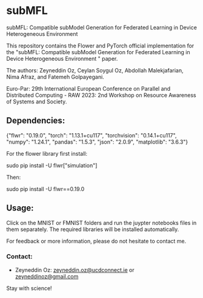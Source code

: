 # subMFL
subMFL: Compatible subModel Generation for Federated Learning in Device Heterogeneous Environment

This repository contains the Flower and PyTorch official implementation for the "subMFL: Compatible subModel Generation for Federated Learning in Device Heterogeneous Environment
" paper. 

The authors: Zeyneddin Oz, Ceylan Soygul Oz, Abdollah Malekjafarian, Nima Afraz, and Fatemeh Golpayegani.

Euro-Par: 29th International European Conference on Parallel and Distributed Computing - RAW 2023: 2nd Workshop on Resource Awareness of Systems and Society.

## Dependencies:

{"flwr": "0.19.0", 
"torch": "1.13.1+cu117", 
"torchvision": "0.14.1+cu117", 
"numpy": "1.24.1", 
"pandas": "1.5.3", 
"json": "2.0.9", 
"matplotlib": "3.6.3"}

For the flower library first install:

sudo pip install -U flwr["simulation"]

Then:

sudo pip install -U flwr==0.19.0


## Usage:

Click on the MNIST or FMNIST folders and run the juypter notebooks files in them separately. The required libraries will be installed automatically. 

For feedback or more information, please do not hesitate to contact me.

### Contact:
* Zeyneddin Oz: zeyneddin.oz@ucdconnect.ie or zeyneddinoz@gmail.com

Stay with science!
